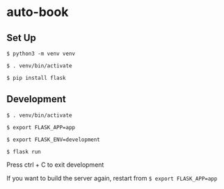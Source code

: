 # auto-book

## Set Up

`$ python3 -m venv venv`

`$ . venv/bin/activate`

`$ pip install flask`

## Development

`$ . venv/bin/activate`

`$ export FLASK_APP=app`

`$ export FLASK_ENV=development`

`$ flask run`

Press ctrl + C to exit development

If you want to build the server again, restart from `$ export FLASK_APP=app`
